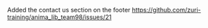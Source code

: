 Added the contact us section on the footer https://github.com/zuri-training/anima_lib_team98/issues/21
